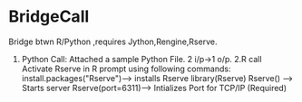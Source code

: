 # BridgeCall
Bridge btwn R/Python ,requires Jython,Rengine,Rserve.
 1. Python Call:
 Attached a sample Python File. 2 i/p->1 o/p.
 2.R call
 Activate Rserve in R prompt using following commands:
 install.packages("Rserve")--> installs Rserve
 library(Rserve) 
 Rserve() --> Starts server
 Rserve(port=6311)--> Intializes Port for TCP/IP (Required)
